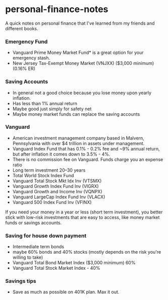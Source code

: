 # personal-finance-notes
A quick notes on personal finance that I've learned from my friends and different books. 


### Emergency Fund
- Vanguard Prime Money Market Fund* is a great option for your emergency stash.
- New Jersey Tax-Exempt Money Market (VNJXX) ($3,000 minimum) (0.16% ER)


### Saving Accounts 
 - In general not a good choice because you lose money upon yearly inflation. 
 - Has less than 1% annual return
 - Maybe good just simply for safety net
 - Maybe  money market funds can replace the saving accounts


### Vanguard 
- American investment management company based in Malvern, Pennsylvania with over $4 trillion in assets under management.
- Vanguard Index Fund that has 0.1% - 0.2% fee and ~9% annual return, but after inflation it comes down to 3.5% - 4%. 
- There is no commission fee on Vanguard. Funds charge you an expense ratio
- Long term investment 20–30 years
- Total World Stock Index Fund
- Vanguard Total Stock Mkt Idx Inv (VTSMX)
- Vanguard Growth Index Fund Inv (VIGRX)
- Vanguard Growth and Income Inv (VQNPX)
- Vanguard Large­Cap Index Fund Inv (VLACX)
- Vanguard 500 Index Fund Inv (VFINX)



If you need your money in a year or less (short term investment), you better stick with low-risk investments that are easy to access, like money market funds or savings accounts.
  
### Saving for house down payment
 - Intermediate term bonds
 - maybe 60% bonds and 40% stocks (mostly depends on the risk you're willing to take)
 - Vanguard Total Bond Market Index ($3,000 minimum) 60%
 - Vanguard Total Stock Market Index - 40% 
  


### Savings tips
- Save as much as possible on 401K plan. Max it out.
